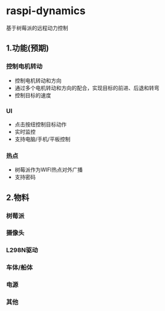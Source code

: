 # raspi-dynamics
基于树莓派的远程动力控制

## 1.功能(预期)
### 控制电机转动
* 控制电机转动和方向
* 通过多个电机转动和方向的配合，实现目标的前进、后退和转弯
* 控制目标的速度
### UI
* 点击按纽控制目标动作
* 实时监控
* 支持电脑/手机/平板控制
### 热点
* 树莓派作为WIFI热点对外广播
* 支持密码

## 2.物料
### 树莓派
### 摄像头
### L298N驱动
### 车体/船体
### 电源
### 其他
